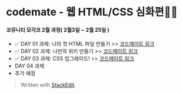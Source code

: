 # codemate - 웹 HTML/CSS 심화편👩‍💻

#### 코뮤니티 모각코 2월 과정( 2월3일 ~ 2월 25일 )

- ✅ DAY 01 과제: 나의 첫 HTML 파일 만들기 >> [코드메이트 링크](https://codemate.kr/@oh29/HTMLCSS-심화편-DAY-1-나의-첫-HTML-파일-만들기)
- ✅ DAY 02 과제: 나만의 위키 만들기 >> [코드메이트 링크](https://codemate.kr/@oh29/HTMLCSS-심화편-DAY-2-나만의-위키-만들기-html-css)
- ✅ DAY 03 과제: CSS 업그레이드! >> [코드메이트 링크](https://codemate.kr/@oh29/HTMLCSS-심화편-DAY-3-CSS-업그레이드)
- DAY 04 과제
- 추가 예정

> Written with [StackEdit](https://stackedit.io/).
